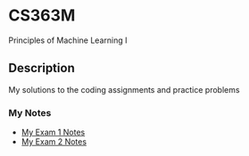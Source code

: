 # CS363M

Principles of Machine Learning I

## Description

My solutions to the coding assignments and practice problems

### My Notes

- [My Exam 1 Notes](<out/CS363M Notes 1.pdf>)
- [My Exam 2 Notes](<out/CS363M Notes 2.pdf>)